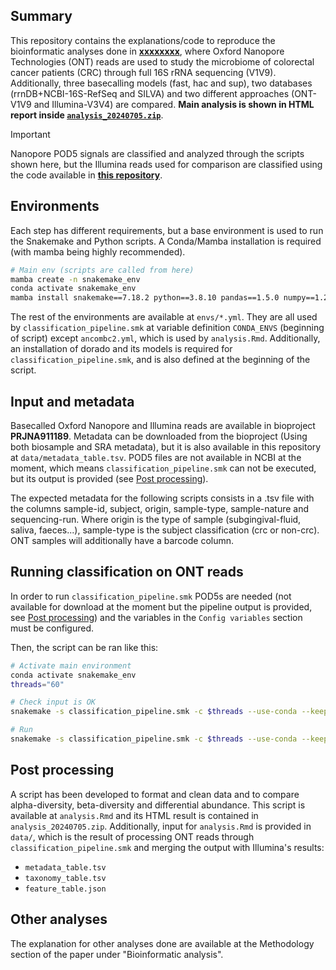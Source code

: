 ## Summary
This repository contains the explanations/code to reproduce the bioinformatic analyses done in [**xxxxxxxx**](https://doi.org/xxxxxxxxx), where Oxford Nanopore Technologies (ONT) reads are used to study the microbiome of colorectal cancer patients (CRC) through full 16S rRNA sequencing (V1V9). Additionally, three basecalling models (fast, hac and sup), two databases (rrnDB+NCBI-16S-RefSeq and SILVA) and two different approaches (ONT-V1V9 and Illumina-V3V4) are compared. **Main analysis is shown in HTML report inside [`analysis_20240705.zip`](https://github.com/Pablo-Aja-Macaya/CRC-ONT16S/raw/main/analysis_20240705.zip)**.

> [!IMPORTANT]
> Nanopore POD5 signals are classified and analyzed through the scripts shown here, but the Illumina reads used for comparison are classified using the code available in [**this repository**](https://github.com/Pablo-Aja-Macaya/CRC-16S-study).

<!-- ## Index
- [Environments](#environments)
- [Input and metadata](#input-and-metadata)
- [Post processing](#post-processing)
- [Other analyses](#other-analyses) -->

## Environments
Each step has different requirements, but a base environment is used to run the Snakemake and Python scripts. A Conda/Mamba installation is required (with mamba being highly recommended).

```sh
# Main env (scripts are called from here)
mamba create -n snakemake_env
conda activate snakemake_env
mamba install snakemake==7.18.2 python==3.8.10 pandas==1.5.0 numpy==1.23.1 colorama matplotlib seaborn
```

The rest of the environments are available at `envs/*.yml`. They are all used by `classification_pipeline.smk` at variable definition `CONDA_ENVS` (beginning of script) except `ancombc2.yml`, which is used by `analysis.Rmd`. Additionally, an installation of dorado and its models is required for `classification_pipeline.smk`, and is also defined at the beginning of the script.

## Input and metadata

Basecalled Oxford Nanopore and Illumina reads are available in bioproject **PRJNA911189**. Metadata can be downloaded from the bioproject (Using both biosample and SRA metadata), but it is also available in this repository at `data/metadata_table.tsv`. POD5 files are not available in NCBI at the moment, which means `classification_pipeline.smk` can not be executed, but its output is provided (see [Post processing](#post-processing)).

The expected metadata for the following scripts consists in a .tsv file with the columns sample-id, subject, origin, sample-type, sample-nature and sequencing-run. Where origin is the type of sample (subgingival-fluid, saliva, faeces...), sample-type is the subject classification (crc or non-crc). ONT samples will additionally have a barcode column.

## Running classification on ONT reads

In order to run `classification_pipeline.smk` POD5s are needed (not available for download at the moment but the pipeline output is provided, see [Post processing](#post-processing)) and the variables in the `Config variables` section must be configured.

Then, the script can be ran like this:

```sh
# Activate main environment
conda activate snakemake_env 
threads="60"

# Check input is OK
snakemake -s classification_pipeline.smk -c $threads --use-conda --keep-going -n

# Run
snakemake -s classification_pipeline.smk -c $threads --use-conda --keep-going
```


## Post processing
A script has been developed to format and clean data and to compare alpha-diversity, beta-diversity and differential abundance. This script is available at `analysis.Rmd` and its HTML result is contained in `analysis_20240705.zip`. Additionally, input for `analysis.Rmd` is provided in `data/`, which is the result of processing ONT reads through `classification_pipeline.smk` and merging the output with Illumina's results:
- `metadata_table.tsv` 
- `taxonomy_table.tsv`
- `feature_table.json`

<!-- <p align="center">
  <img src="post-processing/examples.png">
</p> -->

## Other analyses
The explanation for other analyses done are available at the Methodology section of the paper under "Bioinformatic analysis". 
